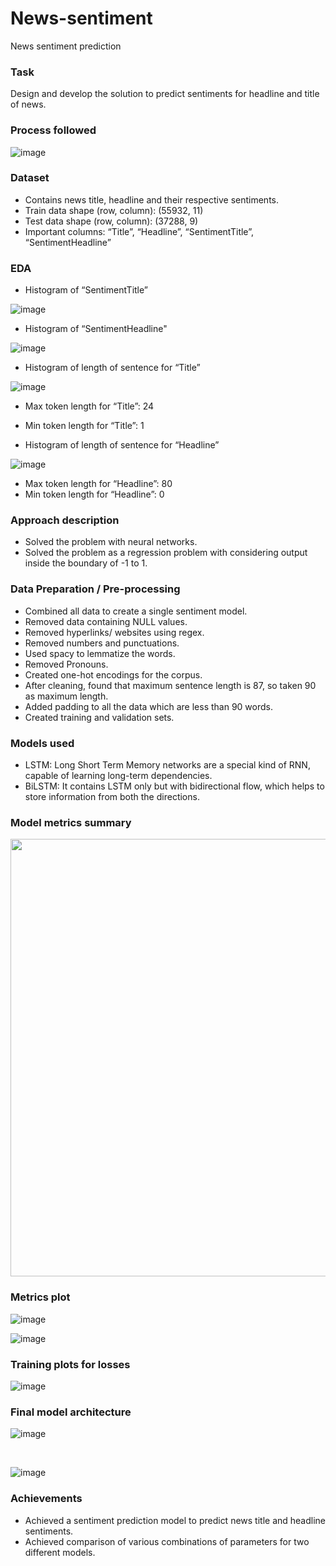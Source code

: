 # News-sentiment
News sentiment prediction

### Task
Design and develop the solution to predict sentiments for headline and title of news.

### Process followed

![image](https://user-images.githubusercontent.com/60923910/132124080-a6df5bc9-cdfd-434e-b07e-016b9dc346d4.png)

### Dataset
* Contains news title, headline and their respective sentiments.
* Train data shape (row, column): (55932, 11)
* Test data shape (row, column): (37288, 9)
* Important columns: “Title”, “Headline”, “SentimentTitle”, “SentimentHeadline”

### EDA

* Histogram of “SentimentTitle”

![image](https://user-images.githubusercontent.com/60923910/132124212-69c564f0-ca27-47d0-9e08-ae805056fd41.png)

* Histogram of “SentimentHeadline"

![image](https://user-images.githubusercontent.com/60923910/132124220-9c4fcb38-c89b-4c56-bd51-bc9ed40d6cc2.png)

* Histogram of length of sentence for “Title”

![image](https://user-images.githubusercontent.com/60923910/132124231-33bc11db-3336-45cc-8ac0-8c7e64027f20.png)

* Max token length for “Title”: 24
* Min token length for “Title”: 1

* Histogram of length of sentence for “Headline”

![image](https://user-images.githubusercontent.com/60923910/132124273-a8b6a867-ab27-4899-ad9e-95e16f9cae10.png)

* Max token length for “Headline”: 80
* Min token length for “Headline”: 0

### Approach description

* Solved the problem with neural networks.
* Solved the problem as a regression problem with considering output inside the boundary of -1 to 1.

### Data Preparation / Pre-processing

* Combined all data to create a single sentiment model.
* Removed data containing NULL values.
* Removed hyperlinks/ websites using regex.
* Removed numbers and punctuations.
* Used spacy to lemmatize the words.
* Removed Pronouns.
* Created one-hot encodings for the corpus.
* After cleaning, found that maximum sentence length is 87, so taken 90 as maximum length.
* Added padding to all the data which are less than 90 words.
* Created training and validation sets.

### Models used

* LSTM: Long Short Term Memory networks are a special kind of RNN, capable of learning long-term dependencies.
* BiLSTM: It contains LSTM only but with bidirectional flow, which helps to store information from both the directions.

### Model metrics summary

<img src="https://user-images.githubusercontent.com/60923910/132124397-3a10c4f5-9499-4e17-89a4-c3683155ad35.png" width=700>

### Metrics plot

![image](https://user-images.githubusercontent.com/60923910/132124404-3510de4b-3606-4517-ac65-d1a37a706a3a.png)

![image](https://user-images.githubusercontent.com/60923910/132124406-dd5ffd36-26cd-4dbc-964e-c6a08679d863.png)

### Training plots for losses

![image](https://user-images.githubusercontent.com/60923910/132124428-2931f02a-e9aa-43a5-8dee-b7f629661137.png)

### Final model architecture

![image](https://user-images.githubusercontent.com/60923910/132124444-7291c935-c359-4524-bc72-73cc00d62d82.png)

<br />

![image](https://user-images.githubusercontent.com/60923910/132124459-1b76409e-6dec-41ca-bf4a-a31df3aca9fa.png)

### Achievements

* Achieved a sentiment prediction model to predict news title and headline sentiments.
* Achieved comparison of various combinations of parameters for two different models.

